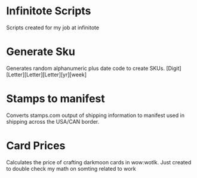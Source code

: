 # Infinitote Scripts
Scripts created for my job at infinitote
 
# Generate Sku
Generates random alphanumeric plus date code to create SKUs. [Digit][Letter][Letter][Letter][yr][week]

# Stamps to manifest
Converts stamps.com output of shipping information to manifest used in shipping across the USA/CAN border.

# Card Prices
Calculates the price of crafting darkmoon cards in wow:wotlk. Just created to double check my math on somting related to work 